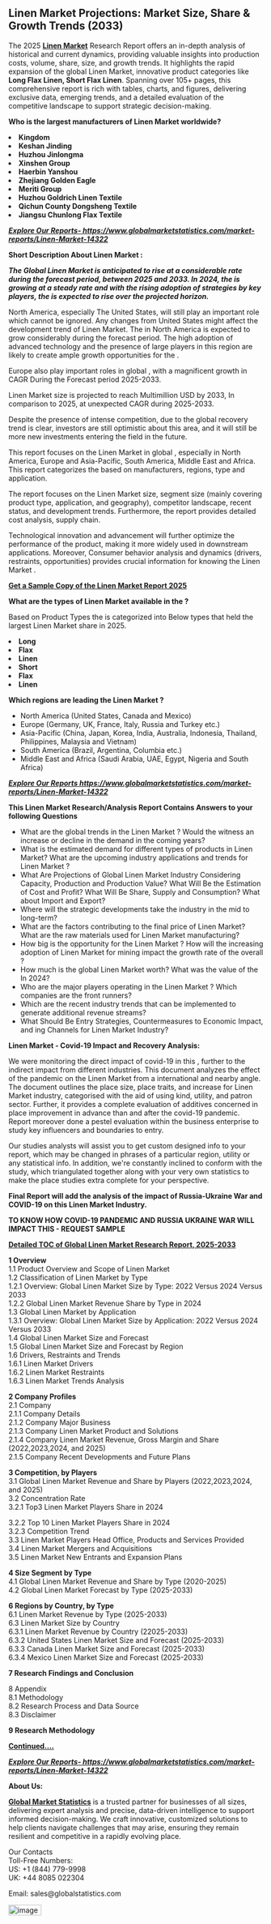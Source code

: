 <h2><strong>Linen Market Projections: Market Size, Share & Growth Trends (2033)</strong></h2><p>The 2025 <strong><a href="https://www.globalmarketstatistics.com/market-reports/Linen-Market-14322">Linen Market</a></strong> Research Report offers an in-depth analysis of historical and current dynamics, providing valuable insights into production costs, volume, share, size, and growth trends. It highlights the rapid expansion of the global Linen Market, innovative product categories like <strong>Long Flax Linen, Short Flax Linen</strong>. Spanning over 105+ pages, this comprehensive report is rich with tables, charts, and figures, delivering exclusive data, emerging trends, and a detailed evaluation of the competitive landscape to support strategic decision-making.</p><p><strong>Who is the largest manufacturers of Linen Market worldwide?</strong></p><p><strong><li>Kingdom<li>Keshan Jinding<li>Huzhou Jinlongma<li>Xinshen Group<li>Haerbin Yanshou<li>Zhejiang Golden Eagle<li>Meriti Group<li>Huzhou Goldrich Linen Textile<li>Qichun County Dongsheng Textile<li>Jiangsu Chunlong Flax Textile</strong></p><p><strong><em><a href="https://www.globalmarketstatistics.com/market-reports/Linen-Market-14322">Explore Our Reports-&nbsp;https://www.globalmarketstatistics.com/market-reports/Linen-Market-14322</a></em></strong></p><p><strong>Short Description About Linen Market :</strong></p><p><strong><em>The Global Linen Market is anticipated to rise at a considerable rate during the forecast period, between 2025 and 2033. In 2024, the is growing at a steady rate and with the rising adoption of strategies by key players, the is expected to rise over the projected horizon.</em></strong></p><p>North America, especially The United States, will still play an important role which cannot be ignored. Any changes from United States might affect the development trend of Linen Market. The in North America is expected to grow considerably during the forecast period. The high adoption of advanced technology and the presence of large players in this region are likely to create ample growth opportunities for the .</p><p>Europe also play important roles in global , with a magnificent growth in CAGR During the Forecast period 2025-2033.</p><p>Linen Market size is projected to reach Multimillion USD by 2033, In comparison to 2025, at unexpected CAGR during 2025-2033.</p><p>Despite the presence of intense competition, due to the global recovery trend is clear, investors are still optimistic about this area, and it will still be more new investments entering the field in the future.</p><p>This report focuses on the Linen Market in global , especially in North America, Europe and Asia-Pacific, South America, Middle East and Africa. This report categorizes the based on manufacturers, regions, type and application.</p><p>The report focuses on the Linen Market size, segment size (mainly covering product type, application, and geography), competitor landscape, recent status, and development trends. Furthermore, the report provides detailed cost analysis, supply chain.</p><p>Technological innovation and advancement will further optimize the performance of the product, making it more widely used in downstream applications. Moreover, Consumer behavior analysis and dynamics (drivers, restraints, opportunities) provides crucial information for knowing the Linen Market .</p><p><strong><a href="https://www.globalmarketstatistics.com/market-reports/Linen-Market-14322">Get a Sample Copy of the Linen Market Report 2025</a></strong></p><p><strong>What are the types of Linen Market available in the ?</strong></p><p>Based on Product Types the is categorized into Below types that held the largest Linen Market share in 2025.</p><p><strong><li>Long<li>Flax<li>Linen<li>Short<li>Flax<li>Linen</strong></p><p><strong>Which regions are leading the Linen Market ?</strong></p><ul><li>North America (United States, Canada and Mexico)</li><li>Europe (Germany, UK, France, Italy, Russia and Turkey etc.)</li><li>Asia-Pacific (China, Japan, Korea, India, Australia, Indonesia, Thailand, Philippines, Malaysia and Vietnam)</li><li>South America (Brazil, Argentina, Columbia etc.)</li><li>Middle East and Africa (Saudi Arabia, UAE, Egypt, Nigeria and South Africa)</li></ul><p><strong><em><a href="https://www.globalmarketstatistics.com/market-reports/Linen-Market-14322">Explore Our Reports https://www.globalmarketstatistics.com/market-reports/Linen-Market-14322</a></em></strong></p><p><strong>This Linen Market Research/Analysis Report Contains Answers to your following Questions</strong></p><ul><li>What are the global trends in the Linen Market ? Would the witness an increase or decline in the demand in the coming years?</li><li>What is the estimated demand for different types of products in Linen Market? What are the upcoming industry applications and trends for Linen Market ?</li><li>What Are Projections of Global Linen Market Industry Considering Capacity, Production and Production Value? What Will Be the Estimation of Cost and Profit? What Will Be Share, Supply and Consumption? What about Import and Export?</li><li>Where will the strategic developments take the industry in the mid to long-term?</li><li>What are the factors contributing to the final price of Linen Market? What are the raw materials used for Linen Market manufacturing?</li><li>How big is the opportunity for the Linen Market ? How will the increasing adoption of Linen Market for mining impact the growth rate of the overall ?</li><li>How much is the global Linen Market worth? What was the value of the In 2024?</li><li>Who are the major players operating in the Linen Market ? Which companies are the front runners?</li><li>Which are the recent industry trends that can be implemented to generate additional revenue streams?</li><li>What Should Be Entry Strategies, Countermeasures to Economic Impact, and ing Channels for Linen Market Industry?</li></ul><p><strong>Linen Market - Covid-19 Impact and Recovery Analysis:</strong></p><p>We were monitoring the direct impact of covid-19 in this , further to the indirect impact from different industries. This document analyzes the effect of the pandemic on the Linen Market from a international and nearby angle. The document outlines the place size, place traits, and increase for Linen Market industry, categorised with the aid of using kind, utility, and patron sector. Further, it provides a complete evaluation of additives concerned in place improvement in advance than and after the covid-19 pandemic. Report moreover done a pestel evaluation within the business enterprise to study key influencers and boundaries to entry.</p><p>Our studies analysts will assist you to get custom designed info to your report, which may be changed in phrases of a particular region, utility or any statistical info. In addition, we're constantly inclined to conform with the study, which triangulated together along with your very own statistics to make the place studies extra complete for your perspective.</p><p><strong>Final Report will add the analysis of the impact of Russia-Ukraine War and COVID-19 on this Linen Market Industry.</strong></p><p><strong>TO KNOW HOW COVID-19 PANDEMIC AND RUSSIA UKRAINE WAR WILL IMPACT THIS - REQUEST SAMPLE</strong></p><p><strong><a href="https://www.globalmarketstatistics.com/market-reports/Linen-Market-14322">Detailed TOC of Global Linen Market Research Report, 2025-2033</a></strong></p><p><strong>1 Overview</strong><br /> 1.1 Product Overview and Scope of Linen Market<br /> 1.2 Classification of Linen Market by Type<br /> 1.2.1 Overview: Global Linen Market Size by Type: 2022 Versus 2024 Versus 2033<br /> 1.2.2 Global Linen Market Revenue Share by Type in 2024<br /> 1.3 Global Linen Market by Application<br /> 1.3.1 Overview: Global Linen Market Size by Application: 2022&nbsp;Versus 2024 Versus 2033<br /> 1.4 Global Linen Market Size and Forecast<br /> 1.5 Global Linen Market Size and Forecast by Region<br /> 1.6 Drivers, Restraints and Trends<br /> 1.6.1 Linen Market Drivers<br /> 1.6.2 Linen Market Restraints<br /> 1.6.3 Linen Market Trends Analysis</p><p><strong>2 Company Profiles</strong><br /> 2.1 Company<br /> 2.1.1 Company Details<br /> 2.1.2 Company Major Business<br /> 2.1.3 Company Linen Market Product and Solutions<br /> 2.1.4 Company Linen Market Revenue, Gross Margin and Share (2022,2023,2024, and 2025)<br /> 2.1.5 Company Recent Developments and Future Plans</p><p><strong>3 Competition, by Players</strong><br /> 3.1 Global Linen Market Revenue and Share by Players (2022,2023,2024, and 2025)<br /> 3.2 Concentration Rate<br /> 3.2.1 Top3 Linen Market Players Share in 2024</p><p>3.2.2 Top 10 Linen Market Players Share in 2024<br /> 3.2.3 Competition Trend<br /> 3.3 Linen Market Players Head Office, Products and Services Provided<br /> 3.4 Linen Market Mergers and Acquisitions<br /> 3.5 Linen Market New Entrants and Expansion Plans</p><p><strong>4 Size Segment by Type</strong><br /> 4.1 Global Linen Market Revenue and Share by Type (2020-2025)<br /> 4.2 Global Linen Market Forecast by Type (2025-2033)</p><p><strong>6 Regions by Country, by Type</strong><br /> 6.1 Linen Market Revenue by Type (2025-2033)<br /> 6.3 Linen Market Size by Country<br /> 6.3.1 Linen Market Revenue by Country (22025-2033)<br /> 6.3.2 United States Linen Market Size and Forecast (2025-2033)<br /> 6.3.3 Canada Linen Market Size and Forecast (2025-2033)<br /> 6.3.4 Mexico Linen Market Size and Forecast (2025-2033)</p><p><strong>7 Research Findings and Conclusion</strong></p><p>8 Appendix<br /> 8.1 Methodology<br /> 8.2 Research Process and Data Source<br /> 8.3 Disclaimer</p><p><strong>9 Research Methodology</strong></p><p><strong><a href="https://www.globalmarketstatistics.com/market-reports/Linen-Market-14322">Continued&hellip;.</a></strong></p><p><strong><em><a href="https://www.globalmarketstatistics.com/market-reports/Linen-Market-14322">Explore Our Reports-&nbsp;https://www.globalmarketstatistics.com/market-reports/Linen-Market-14322</a></em></strong></p><p><strong>About Us:</strong></p><p><strong><a href="https://www.globalmarketstatistics.com/">Global Market Statistics</a></strong> is a trusted partner for businesses of all sizes, delivering expert analysis and precise, data-driven intelligence to support informed decision-making. We craft innovative, customized solutions to help clients navigate challenges that may arise, ensuring they remain resilient and competitive in a rapidly evolving place.</p><p>Our Contacts<br /> Toll-Free Numbers:<br /> US: +1 (844) 779-9998<br /> UK: +44 8085 022304</p><p>Email: sales@globalstatistics.com</p>
<img width="65" height="21" alt="image" src="https://github.com/user-attachments/assets/46cf1dbd-d39a-4439-9033-cd6f7b363c6c" />
